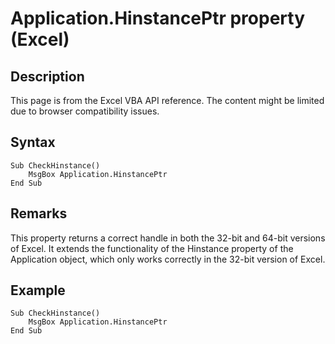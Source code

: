 # Application.HinstancePtr property (Excel)

## Description
This page is from the Excel VBA API reference. The content might be limited due to browser compatibility issues.

## Syntax
```vba
Sub CheckHinstance() 
    MsgBox Application.HinstancePtr 
End Sub
```

## Remarks
This property returns a correct handle in both the 32-bit and 64-bit versions of Excel. It extends the functionality of the Hinstance property of the Application object, which only works correctly in the 32-bit version of Excel.

## Example
```vba
Sub CheckHinstance() 
    MsgBox Application.HinstancePtr 
End Sub
```

